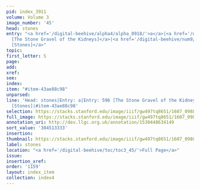 ```yaml
---
pid: index_3911
volume: Volume 3
image_number: '45'
head: stones
entry: "<a href='/digital-beehive/alpha4/alpha_0918/'>a</a>|<a href='/digital-beehive/num3/num_0775/'>596
  [The Stone Gravel of the Kidneys]</a>|<a href='/digital-beehive/num9/num_3053/'>2116
  [Stones]</a>"
topic:
first_letter: S
page:
add:
xref:
see:
index:
item: "#item-43ae88c98"
unparsed:
line: 'Head: stones|Entry: a|Entry: 596 [The Stone Gravel of the Kidneys]|Entry: 2116
  [Stones]|#item-43ae88c98'
selection: https://stacks.stanford.edu/image/iiif/gw497tq8651/1607_0988/202,3333,655,109/full/0/default.jpg
full_image: https://stacks.stanford.edu/image/iiif/gw497tq8651/1607_0988/full/full/0/default.jpg
annotation_uri: http://dev.llgc.org.uk/annotation/1530448634149
sort_value: '304513333'
insertion:
thumbnail: https://stacks.stanford.edu/image/iiif/gw497tq8651/1607_0988/202,3333,655,109/150,/0/default.jpg
label: stones
location: "<a href='/digital-beehive/toc/toc3_45/'>Full Page</a>"
issue:
insertion_xref:
order: '1159'
layout: index_item
collection: index4
---
```

